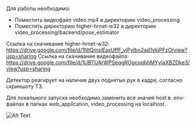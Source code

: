 Для работы необходимо:
* Поместить видеофайл video.mp4 в директорию video_processing
* Поместить директорию higher-hrnet-w32 в директорию video_processing/backend/pose_estimator


Ссылка на скачивание higher-hrnet-w32: https://drive.google.com/file/d/1NtQmsiEasUffF_yjPylbo2ad1vkjPFzO/view?usp=sharing
Ссылка на скачивание видеофайла: https://drive.google.com/file/d/1UBTUArWPSeqgROgcoqbhMYylaXBZDke3/view?usp=sharing


Детектор реагирует на наличие двух поднятых рук в кадре, согласно скриншоту ТЗ.


Для локального запуска необходимо заменить все значия host в .env-файлах в папках web_application, video_processing на localhost.


![Alt Text](/demo.gif)

